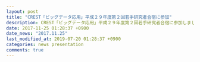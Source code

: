 ```yaml
---
layout: post
title: "CREST「ビッグデータ応用」平成２９年度第２回若手研究者合宿に参加"
description: CREST「ビッグデータ応用」平成２９年度第２回若手研究者合宿に参加しました。
date: 2017-11-25 01:28:37 +0900
date_news: "2017.11.25"
last_modified_at: 2019-07-20 01:28:37 +0900
categories: news presentation
comments: true
---
```

